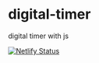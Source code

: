 # digital-timer
digital timer with js

[![Netlify Status](https://api.netlify.com/api/v1/badges/963b1f3f-9ba3-436a-9f33-e67b1dd3a291/deploy-status)](https://app.netlify.com/sites/silly-heyrovsky-c89071/deploys)

